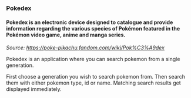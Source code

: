 <!-- -->
### Pokedex

<!-- -->
#### Pokedex is an electronic device designed to catalogue and provide information regarding the various species of Pokémon featured in the Pokémon video game, anime and manga series. 

*Source: https://poke-pikachu.fandom.com/wiki/Pok%C3%A9dex*

Pokedex is an application where you can search pokemon from a single generation.

First choose a generation you wish to search pokemon from. Then search them with either pokemon type, id or name. Matching search results get displayed immediately.